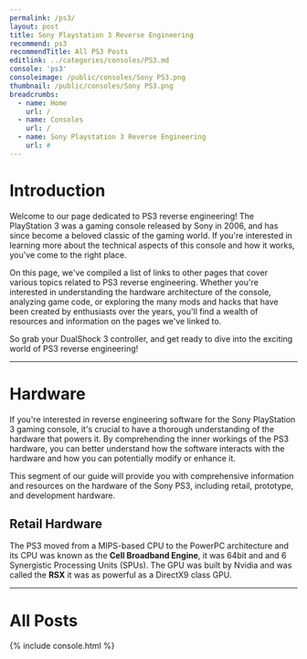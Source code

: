 ```yaml
---
permalink: /ps3/
layout: post
title: Sony Playstation 3 Reverse Engineering
recommend: ps3
recommendTitle: All PS3 Posts
editlink: ../categories/consoles/PS3.md
console: 'ps3'
consoleimage: /public/consoles/Sony PS3.png
thumbnail: /public/consoles/Sony PS3.png
breadcrumbs:
  - name: Home
    url: /
  - name: Consoles
    url: /
  - name: Sony Playstation 3 Reverse Engineering
    url: #
---
```


# Introduction
Welcome to our page dedicated to PS3 reverse engineering! The PlayStation 3 was a gaming console released by Sony in 2006, and has since become a beloved classic of the gaming world. If you're interested in learning more about the technical aspects of this console and how it works, you've come to the right place. 

On this page, we've compiled a list of links to other pages that cover various topics related to PS3 reverse engineering. Whether you're interested in understanding the hardware architecture of the console, analyzing game code, or exploring the many mods and hacks that have been created by enthusiasts over the years, you'll find a wealth of resources and information on the pages we've linked to. 

So grab your DualShock 3 controller, and get ready to dive into the exciting world of PS3 reverse engineering!

---
# Hardware
If you're interested in reverse engineering software for the Sony PlayStation 3 gaming console, it's crucial to have a thorough understanding of the hardware that powers it. By comprehending the inner workings of the PS3 hardware, you can better understand how the software interacts with the hardware and how you can potentially modify or enhance it.

This segment of our guide will provide you with comprehensive information and resources on the hardware of the Sony PS3, including retail, prototype, and development hardware.

## Retail Hardware
The PS3 moved from a MIPS-based CPU to the PowerPC architecture and its CPU was known as the **Cell Broadband Engine**, it was 64bit and and 6 Synergistic Processing Units (SPUs).
The GPU was built by Nvidia and was called the **RSX** it was as powerful as a DirectX9 class GPU.

---
# All Posts
<div>

{% include console.html %}
</div>
